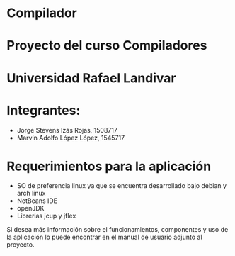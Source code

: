 # Compilador
# Proyecto del curso Compiladores
# Universidad Rafael Landivar
# Integrantes:
  - Jorge Stevens Izás Rojas, 1508717
  - Marvin Adolfo López López, 1545717
 
 # Requerimientos para la aplicación
  - SO de preferencia linux ya que se encuentra desarrollado bajo debian y arch linux
  - NetBeans IDE
  - openJDK
  - Librerias jcup y jflex
  
  Si desea más información sobre el funcionamientos, componentes y uso de la aplicación lo
  puede encontrar en el manual de usuario adjunto al proyecto.
  
